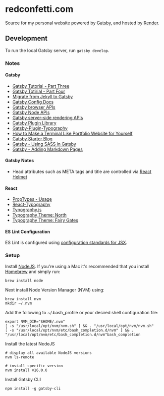 # redconfetti.com

Source for my personal website powered by [Gatsby](https://www.gatsbyjs.org/),
and hosted by [Render](https://render.com/).

## Development

To run the local Gatsby server, run `gatsby develop`.

### Notes

#### Gatsby

- [Gatsby Tutorial - Part Three](https://www.gatsbyjs.org/tutorial/part-three/)
- [Gatsby Totirial - Part Four](https://www.gatsbyjs.org/tutorial/part-four/)
- [Migrate from Jekyll to Gatsby](https://www.gatsbyjs.org/blog/2017-11-08-migrate-from-jekyll-to-gatsby/)
- [Gatsby Config Docs](https://www.gatsbyjs.org/docs/gatsby-config/)
- [Gatsby browser APIs](https://www.gatsbyjs.org/docs/browser-apis/)
- [Gatsby Node APIs](https://www.gatsbyjs.org/docs/node-apis/)
- [Gatsby server-side rendering APIs](https://www.gatsbyjs.org/docs/ssr-apis/)
- [Gatsby Plugin Library](https://www.gatsbyjs.org/plugins/)
- [Gatsby-Plugin-Typography](https://www.npmjs.com/package/gatsby-plugin-typography)
- [How to Make a Terminal Like Portfolio Website for Yourself](https://hackernoon.com/how-to-make-a-terminal-like-portfolio-website-for-yourself-27d7a7030004)
- [Gatsby Starter Blog](https://github.com/gatsbyjs/gatsby-starter-blog/blob/master/README.md)
- [Gatsby - Using SASS in Gatsby](https://www.gatsbyjs.org/docs/sass/)
- [Gatsby - Adding Markdown Pages](https://www.gatsbyjs.org/docs/adding-markdown-pages/)

#### Gatsby Notes

- Head attributes such as META tags and title are controlled via [React Helmet]

[React Helmet]: https://www.gatsbyjs.com/docs/add-page-metadata/

#### React

- [PropTypes - Usage](https://github.com/facebook/prop-types#usage)
- [React-Typography](https://www.npmjs.com/package/react-typography)
- [Typography.js](https://kyleamathews.github.io/typography.js/)
- [Typography Theme: North](https://www.npmjs.com/package/typography-theme-north)
- [Typography Theme: Fairy Gates](https://www.npmjs.com/package/typography-theme-fairy-gates)

#### ES Lint Configuration

ES Lint is configured using [configuration standards for JSX].

[configuration standards for JSX]: https://github.com/standard/eslint-config-standard-jsx

### Setup

Install [NodeJS](https://nodejs.org/en/download/). If you're using a Mac it's
recommended that you install [Homebrew](https://brew.sh/) and simply run:

```shell
brew install node
```

Next install Node Version Manager (NVM) using:

```shell
brew install nvm
mkdir ~/.nvm
```

Add the following to ~/.bash_profile or your desired shell configuration file:

```shell
export NVM_DIR="$HOME/.nvm"
[ -s "/usr/local/opt/nvm/nvm.sh" ] && . "/usr/local/opt/nvm/nvm.sh"
[ -s "/usr/local/opt/nvm/etc/bash_completion.d/nvm" ] && . "/usr/local/opt/nvm/etc/bash_completion.d/nvm"bash_completion
```

Install the latest NodeJS

```shell
# display all available NodeJS versions
nvm ls-remote

# install specific version
nvm install v16.0.0
```

Install Gatsby CLI

```shell
npm install -g gatsby-cli
```

